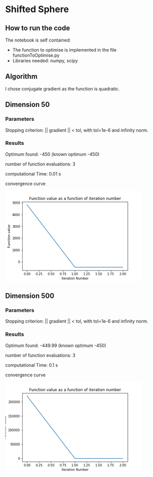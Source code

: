 # Shifted Sphere

## How to run the code

The notebook is self contained:
* The function to optimise is implemented in the file functionToOptimise.py  
* Libraries needed: numpy, scipy

## Algorithm

I chose conjugate gradient as the function is quadratic.

## Dimension 50

### Parameters

Stopping criterion: || gradient || < tol, with tol=1e-6 and infinity norm.

### Results

Optimum found: -450 (known optimum -450)

number of function evaluations: 3

computational Time: 0.01 s

convergence curve

![](convergenceCurve_dim_50.png)

## Dimension 500

### Parameters

Stopping criterion: || gradient || < tol, with tol=1e-6 and infinity norm.

### Results

Optimum found: -449.99 (known optimum -450)

number of function evaluations: 3

computational Time: 0.1 s

convergence curve

![](convergenceCurve_dim_500.png)
